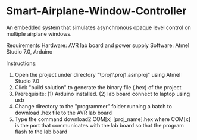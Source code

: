 # Smart-Airplane-Window-Controller
An embedded system that simulates asynchronous opaque level control on multiple airplane windows.

Requirements
Hardware: AVR lab board and power supply
Software: Atmel Studio 7.0, Arduino

Instructions:
1. Open the project under directory "\proj1\proj1.asmproj" using Atmel Studio 7.0
2. Click "build solution" to generate the binary file (.hex) of the project
3. Prerequisite: (1) Arduino installed. (2) lab board connect to laptop using usb
4. Change directory to the "programmer" folder running a batch to download .hex file to the AVR lab board
5. Type the command download2 COM[x] [proj_name].hex where COM[x] is the port that communicates with the
   lab board so that the program flash to the lab board

